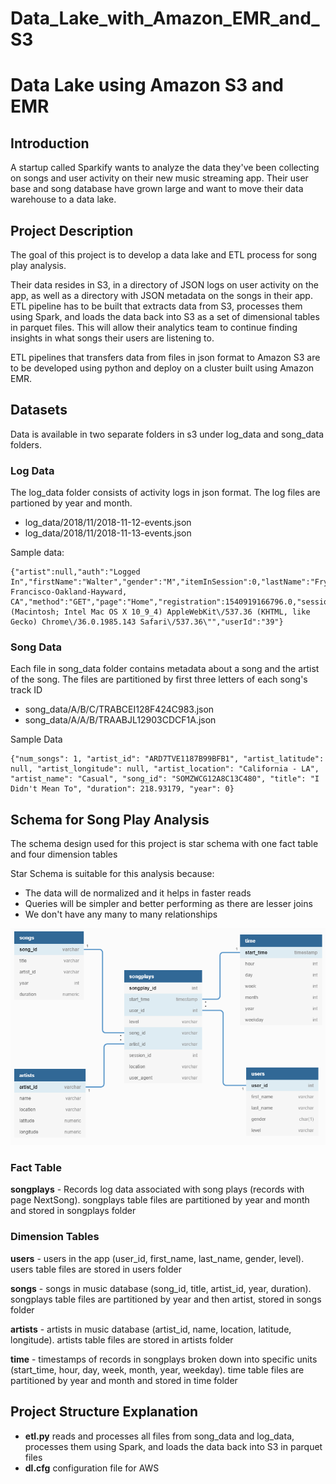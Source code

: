# Data_Lake_with_Amazon_EMR_and_S3
# Data Lake using Amazon S3 and EMR

## Introduction
A startup called Sparkify wants to analyze the data they've been collecting on songs and user activity on their new music streaming app. Their user base and song database have grown large and want to move their data warehouse to a data lake.

## Project Description

The goal of this project is to develop a data lake and ETL process for song play analysis.

Their data resides in S3, in a directory of JSON logs on user activity on the app, as well as a directory with JSON metadata on the songs in their app. ETL pipeline has to be built that extracts data from S3, processes them using Spark, and loads the data back into S3 as a set of dimensional tables in parquet files. This will allow their analytics team to continue finding insights in what songs their users are listening to.

ETL pipelines that transfers data from files in json format to Amazon S3 are to be developed using python and deploy on a cluster built using Amazon EMR.

## Datasets

Data is available in two separate folders in s3 under log_data and song_data folders.

### Log Data
The log_data folder consists of activity logs in json format. The log files are partioned by year and month.

 - log_data/2018/11/2018-11-12-events.json
 - log_data/2018/11/2018-11-13-events.json

Sample data:

    {"artist":null,"auth":"Logged In","firstName":"Walter","gender":"M","itemInSession":0,"lastName":"Frye","length":null,"level":"free","location":"San Francisco-Oakland-Hayward, CA","method":"GET","page":"Home","registration":1540919166796.0,"sessionId":38,"song":null,"status":200,"ts":1541105830796,"userAgent":"\"Mozilla\/5.0 (Macintosh; Intel Mac OS X 10_9_4) AppleWebKit\/537.36 (KHTML, like Gecko) Chrome\/36.0.1985.143 Safari\/537.36\"","userId":"39"}

### Song Data
Each file in song_data folder contains metadata about a song and the artist of the song. The files are partitioned by first three letters of each song's track ID

- song_data/A/B/C/TRABCEI128F424C983.json
- song_data/A/A/B/TRAABJL12903CDCF1A.json

Sample Data 

    {"num_songs": 1, "artist_id": "ARD7TVE1187B99BFB1", "artist_latitude": null, "artist_longitude": null, "artist_location": "California - LA", "artist_name": "Casual", "song_id": "SOMZWCG12A8C13C480", "title": "I Didn't Mean To", "duration": 218.93179, "year": 0}
 
## Schema for Song Play Analysis

 The schema design used for this project is star schema with one fact table and four dimension tables
 
 Star Schema is suitable for this analysis because:
 - The data will de normalized and it helps in faster reads
 - Queries will be simpler and better performing as there are lesser joins
 - We don't have any many to many relationships

![Sparkify star schema](star_schema.png)

### Fact Table
**songplays** -  Records log data associated with song plays (records with page NextSong). songplays table files are partitioned by year and month and stored in songplays folder

### Dimension Tables
**users** - users in the app (user_id, first_name, last_name, gender, level). users table files are stored in users folder

**songs** - songs in music database (song_id, title, artist_id, year, duration). songplays table files are partitioned by year and then artist, stored in songs folder

**artists** - artists in music database (artist_id, name, location, latitude, longitude). artists table files are stored in artists folder

**time** - timestamps of records in songplays broken down into specific units (start_time, hour, day, week, month, year, weekday). time table files are partitioned by year and month and stored in time folder

 
## Project Structure Explanation

 - **etl.py** reads and processes all files from song_data and log_data, processes them using Spark, and loads the data back into S3 in parquet files
 - **dl.cfg** configuration file for AWS
    
    

